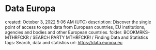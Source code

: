# Data Europa

created: October 3, 2022 5:06 AM (UTC)
description: Discover the single point of access to open data from European countries, EU institutions, agencies and bodies and other European countries.
folder: BOOKMRKS-MTHRFCKR / SEARCH PARTY MTHRFCKR! / Finding Data and Statistics
tags: Search, data and statistics
url: https://data.europa.eu